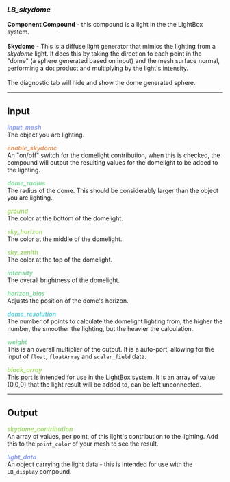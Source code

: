 ### ***LB_skydome***
**Component Compound** - this compound is a light in the the LightBox system.<br /><br />
**Skydome** - This is a diffuse light generator that mimics the lighting from a *skydome* light.  It does this by taking the direction to each point in the "dome" (a sphere generated based on input) and the mesh surface normal, performing a dot product and multiplying by the light's intensity.<br /><br />
The diagnostic tab will hide and show the dome generated sphere.<br />

***

## Input

<span style="color:#90A3F4">***input_mesh***</span>
<br />The object you are lighting. 

<span style="color:#E69963">***enable_skydome***</span>
<br />An "on/off" switch for the domelight contribution, when this is checked, the compound will output the resulting values for the domelight to be added to the lighting. 

<span style="color:#82D99F">***dome_radius***</span>
<br />The radius of the dome.  This should be considerably larger than the object you are lighting.

<span style="color:#A8D977">***ground***</span>
<br />The color at the bottom of the domelight.

<span style="color:#A8D977">***sky_horizon***</span>
<br />The color at the middle of the domelight.

<span style="color:#A8D977">***sky_zenith***</span>
<br />The color at the top of the domelight.

<span style="color:#82D99F">***intensity***</span>
<br />The overall brightness of the domelight.

<span style="color:#82D99F">***horizon_bias***</span>
<br />Adjusts the position of the dome's horizon.

<span style="color:#62CFD9">***dome_resolution***</span>
<br />The number of points to calculate the domelight lighting from, the higher the number, the smoother the lighting, but the heavier the calculation.

<span style="color:#82D99F">***weight***</span>
<br />This is an overall multiplier of the output.  It is a auto-port, allowing for the input of `float`, `floatArray` and `scalar_field` data.

<span style="color:#A8D977">***black_array***</span>
<br />This port is intended for use in the LightBox system.  It is an array of value {0,0,0} that the light result will be added to, can be left unconnected. 

***
## Output
<span style="color:#A8D977">***skydome_contribution***</span>
<br />An array of values, per point, of this light's contribution to the lighting.  Add this to the `point_color` of your mesh to see the result. 

<span style="color:#90A3F4">***light_data***</span>
<br />An object carrying the light data - this is intended for use with the `LB_display` compound. 
